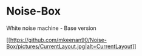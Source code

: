 # Noise-Box
White noise machine - Base version

[[https://github.com/mkeenan90/Noise-Box/pictures/CurrentLayout.jpg|alt=CurrentLayout]]

